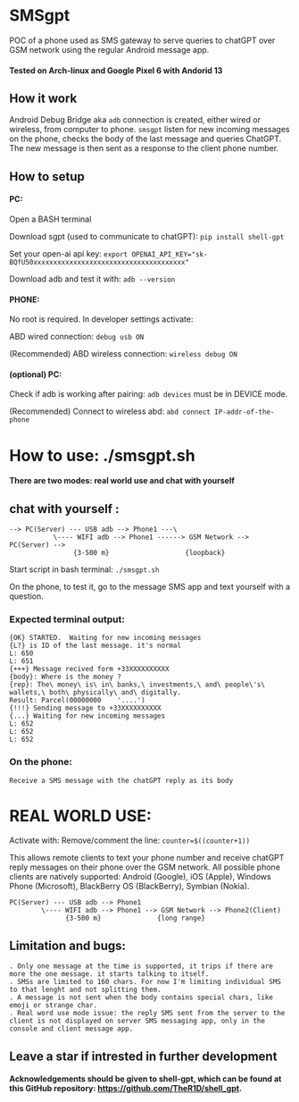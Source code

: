 # SMSgpt
POC of a phone used as SMS gateway to serve queries to chatGPT over GSM network using the regular Android message app. 

#### Tested on Arch-linux and Google Pixel 6 with Andorid 13

## How it work

Android Debug Bridge aka  ```adb``` connection is created, either wired or wireless, from computer to phone.
```smsgpt``` listen for new incoming messages on the phone, checks the body of the last message and queries ChatGPT.
The new message is then sent as a response to the client phone number.

## How to setup
#### PC:
Open a BASH terminal

Download sgpt (used to communicate to chatGPT): ```pip install shell-gpt```

Set your open-ai api key: ```export OPENAI_API_KEY="sk-BQfU50xxxxxxxxxxxxxxxxxxxxxxxxxxxxxxxxxxxxxx"```

Download adb and test it with: ```adb --version``` 

#### PHONE:
No root is required.
In developer settings activate:

ABD wired connection: ```debug usb ON```

(Recommended) ABD wireless connection: ```wireless debug ON```

#### (optional) PC:
Check if adb is working after pairing: ```adb devices``` must be in DEVICE mode.

(Recommended) Connect to wireless abd: ```abd connect IP-addr-of-the-phone```


# How to use: ./smsgpt.sh

#### There are two modes: real world use and chat with yourself

## chat with yourself :

    --> PC(Server) --- USB adb --> Phone1 ---\                                
               \---- WIFI adb --> Phone1 ------> GSM Network --> PC(Server) -->
                    {3-500 m}                   {loopback}

Start script in bash terminal: ```./smsgpt.sh```

On the phone, to test it, go to the message SMS app and text yourself with a question.

### Expected terminal output:
```
{OK} STARTED.  Waiting for new incoming messages
{L?} is ID of the last message. it's normal
L: 650
L: 651
{+++} Message recived form +33XXXXXXXXXX
{body}: Where is the money ?
{rep}: The\ money\ is\ in\ banks,\ investments,\ and\ people\'s\ wallets,\ both\ physically\ and\ digitally.
Result: Parcel(00000000    '....')
{!!!} Sending message to +33XXXXXXXXXX
{...} Waiting for new incoming messages
L: 652
L: 652
L: 652
```
### On the phone:
```
Receive a SMS message with the chatGPT reply as its body
```

# REAL WORLD USE:
Activate with: Remove/comment the line: ```counter=$((counter+1))```

This allows remote clients to text your phone number and receive chatGPT reply messages on their phone over the GSM network.
All possible phone clients are natively supported: Android (Google), iOS (Apple), Windows Phone (Microsoft), BlackBerry OS (BlackBerry), Symbian (Nokia).



    PC(Server) --- USB adb --> Phone1
            \---- WIFI adb --> Phone1 --> GSM Network --> Phone2(Client)
                  {3-500 m}              {long range}
                   


## Limitation and bugs:
```
. Only one message at the time is supported, it trips if there are more the one message. it starts talking to itself.
. SMSs are limited to 160 chars. For now I'm limiting individual SMS to that lenght and not splitting them.
. A message is not sent when the body contains special chars, like emoji or strange char.
. Real word use mode issue: the reply SMS sent from the server to the client is not displayed on server SMS messaging app, only in the console and client message app.
```

## Leave a star if intrested in further development

#### Acknowledgements should be given to shell-gpt, which can be found at this GitHub repository: https://github.com/TheR1D/shell_gpt.

 
